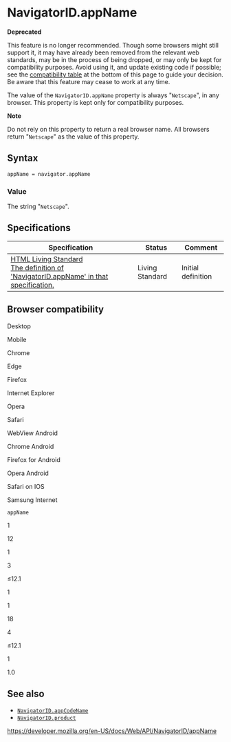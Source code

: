 NavigatorID.appName
===================

**Deprecated**

This feature is no longer recommended. Though some browsers might still support it, it may have already been removed from the relevant web standards, may be in the process of being dropped, or may only be kept for compatibility purposes. Avoid using it, and update existing code if possible; see the [compatibility table](#browser_compatibility) at the bottom of this page to guide your decision. Be aware that this feature may cease to work at any time.

The value of the `NavigatorID.appName` property is always "`Netscape`", in any browser. This property is kept only for compatibility purposes.

**Note**

Do not rely on this property to return a real browser name. All browsers return "`Netscape`" as the value of this property.

Syntax
------

    appName = navigator.appName

### Value

The string "`Netscape`".

Specifications
--------------

<table><thead><tr class="header"><th>Specification</th><th>Status</th><th>Comment</th></tr></thead><tbody><tr class="odd"><td><a href="https://html.spec.whatwg.org/multipage/#dom-navigator-appname">HTML Living Standard<br />
<span class="small">The definition of 'NavigatorID.appName' in that specification.</span></a></td><td><span class="spec-living">Living Standard</span></td><td>Initial definition</td></tr></tbody></table>

Browser compatibility
---------------------

Desktop

Mobile

Chrome

Edge

Firefox

Internet Explorer

Opera

Safari

WebView Android

Chrome Android

Firefox for Android

Opera Android

Safari on IOS

Samsung Internet

`appName`

1

12

1

3

≤12.1

1

1

18

4

≤12.1

1

1.0

See also
--------

-   [`NavigatorID.appCodeName`](appcodename)
-   [`NavigatorID.product`](product)

<a href="https://developer.mozilla.org/en-US/docs/Web/API/NavigatorID/appName" class="_attribution-link">https://developer.mozilla.org/en-US/docs/Web/API/NavigatorID/appName</a>
